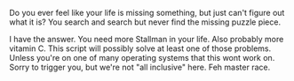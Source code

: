 Do you ever feel like your life is missing something, but just can't figure out what it is? You search and search but never find the missing puzzle piece.

I have the answer. You need more Stallman in your life. Also probably more vitamin C.
This script will possibly solve at least one of those problems. Unless you're on one of many operating systems that this wont work on.
Sorry to trigger you, but we're not "all inclusive" here. Feh master race.

